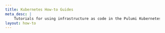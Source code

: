 ```yaml
---
title: Kubernetes How-to Guides
meta_desc: |
    Tutorials for using infrastructure as code in the Pulumi Kubernetes package
layout: how-to
---
```

